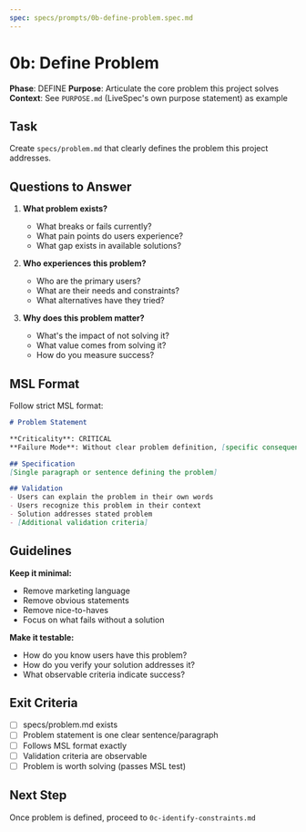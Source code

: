 ```yaml
---
spec: specs/prompts/0b-define-problem.spec.md
---
```


# 0b: Define Problem

**Phase**: DEFINE
**Purpose**: Articulate the core problem this project solves
**Context**: See `PURPOSE.md` (LiveSpec's own purpose statement) as example

## Task

Create `specs/problem.md` that clearly defines the problem this project addresses.

## Questions to Answer

1. **What problem exists?**
   - What breaks or fails currently?
   - What pain points do users experience?
   - What gap exists in available solutions?

2. **Who experiences this problem?**
   - Who are the primary users?
   - What are their needs and constraints?
   - What alternatives have they tried?

3. **Why does this problem matter?**
   - What's the impact of not solving it?
   - What value comes from solving it?
   - How do you measure success?

## MSL Format

Follow strict MSL format:

```markdown
# Problem Statement

**Criticality**: CRITICAL
**Failure Mode**: Without clear problem definition, [specific consequence]

## Specification
[Single paragraph or sentence defining the problem]

## Validation
- Users can explain the problem in their own words
- Users recognize this problem in their context
- Solution addresses stated problem
- [Additional validation criteria]
```

## Guidelines

**Keep it minimal:**
- Remove marketing language
- Remove obvious statements
- Remove nice-to-haves
- Focus on what fails without a solution

**Make it testable:**
- How do you know users have this problem?
- How do you verify your solution addresses it?
- What observable criteria indicate success?

## Exit Criteria

- [ ] specs/problem.md exists
- [ ] Problem statement is one clear sentence/paragraph
- [ ] Follows MSL format exactly
- [ ] Validation criteria are observable
- [ ] Problem is worth solving (passes MSL test)

## Next Step

Once problem is defined, proceed to `0c-identify-constraints.md`

